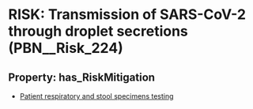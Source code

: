 # RISK: __Transmission of SARS-CoV-2 through droplet secretions__ (PBN__Risk_224)

## Property: has_RiskMitigation

* [Patient respiratory and stool specimens testing](PBN__RiskMitigation_268)

